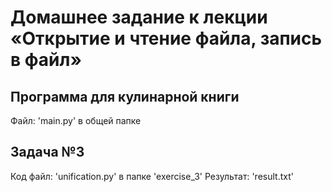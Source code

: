 # Домашнее задание к лекции «Открытие и чтение файла, запись в файл»

## Программа для кулинарной книги
Файл: 'main.py' в общей папке

## Задача №3
Код файл: 'unification.py' в папке 'exercise_3'
Результат: 'result.txt'